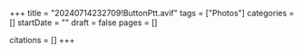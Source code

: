 +++
title = "20240714232709!ButtonPtt.avif"
tags = ["Photos"]
categories = []
startDate = ""
draft = false
pages = []

citations = []
+++
